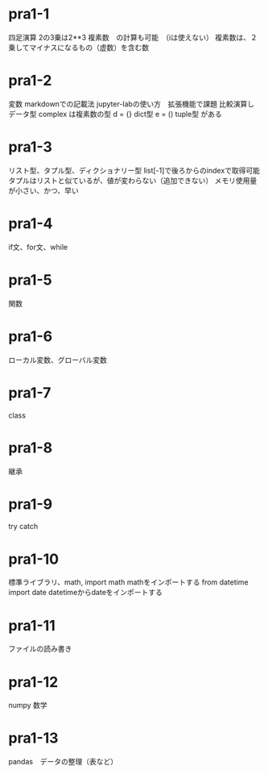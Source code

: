# pra1-1
四足演算
2の3乗は2**3
複素数　の計算も可能　（iは使えない）
複素数は、２乗してマイナスになるもの（虚数）を含む数

# pra1-2
変数
markdownでの記載法
jupyter-labの使い方　拡張機能で課題
比較演算し
データ型 complex は複素数の型
d = {}
dict型
e = ()
tuple型
がある

# pra1-3
リスト型、タプル型、ディクショナリー型
list[-1]で後ろからのindexで取得可能
タプルはリストと似ているが、値が変わらない（追加できない）
メモリ使用量が小さい、かつ、早い

# pra1-4
if文、for文、while

# pra1-5
関数

# pra1-6
ローカル変数、グローバル変数

# pra1-7
class

# pra1-8
継承

# pra1-9
try catch

# pra1-10
標準ライブラリ、math,
import math
mathをインポートする
from datetime import date
datetimeからdateをインポートする

# pra1-11
ファイルの読み書き

# pra1-12
numpy 数学

# pra1-13
pandas　データの整理（表など）